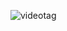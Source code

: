 [codigovideo]: http://img.youtube.com/vi/[codigovideo]/0.jpg "ZYmIUiK8ZQI"
[img-alt-tag]:tag

![[videotag](http://img.youtube.com/vi/[codigovideo]/0.jpg)](https://www.youtube.com/watch?v=![codigovideo] "[img-alt-tag]")
